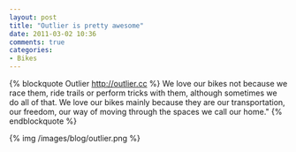 ```yaml
---
layout: post
title: "Outlier is pretty awesome"
date: 2011-03-02 10:36
comments: true
categories: 
- Bikes
---
```


{% blockquote Outlier http://outlier.cc %}
We love our bikes not because we race them, ride trails or perform tricks
with them, although sometimes we do all of that. We love our bikes mainly
because they are our transportation, our freedom, our way of moving through
the spaces we call our home."
{% endblockquote %}

{% img /images/blog/outlier.png %}

